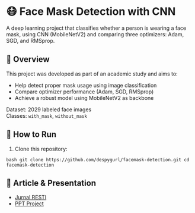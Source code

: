 # 😷 Face Mask Detection with CNN

A deep learning project that classifies whether a person is wearing a face mask, using CNN (MobileNetV2) and comparing three optimizers: Adam, SGD, and RMSprop.

## 📌 Overview
This project was developed as part of an academic study and aims to:
- Help detect proper mask usage using image classification
- Compare optimizer performance (Adam, SGD, RMSprop)
- Achieve a robust model using MobileNetV2 as backbone

Dataset: 2029 labeled face images  
Classes: `with_mask`, `without_mask`

## 🔧 How to Run

1. Clone this repository:

<pre><code>bash git clone https://github.com/despygurl/facemask-detection.git cd facemask-detection</code></pre>

## 🔗 Article & Presentation

- [Jurnal RESTI](http://jurnal.iaii.or.id/index.php/RESTI/article/view/4276)
- [PPT Project](https://drive.google.com/file/d/1NzFcBGYx8m8SGTooJa2dBlq7K-fYU8v1/view?usp=sharing)
